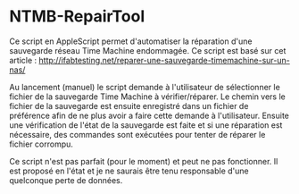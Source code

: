 # NTMB-RepairTool
Ce script en AppleScript permet d'automatiser la réparation d'une sauvegarde réseau Time Machine endommagée.
Ce script est basé sur cet article : http://ifabtesting.net/reparer-une-sauvegarde-timemachine-sur-un-nas/

Au lancement (manuel) le script demande à l'utilisateur de sélectionner le fichier de la sauvegarde Time Machine à vérifier/réparer.
Le chemin vers le fichier de la sauvegarde est ensuite enregistré dans un fichier de préférence afin de ne plus avoir a faire cette demande à l'utilisateur.
Ensuite une vérification de l'état de la sauvegarde est faite et si une réparation est nécessaire, des commandes sont exécutées pour tenter de réparer le fichier corrompu.

Ce script n'est pas parfait (pour le moment) et peut ne pas fonctionner. Il est proposé en l'état et je ne saurais être tenu responsable d'une quelconque perte de données.
